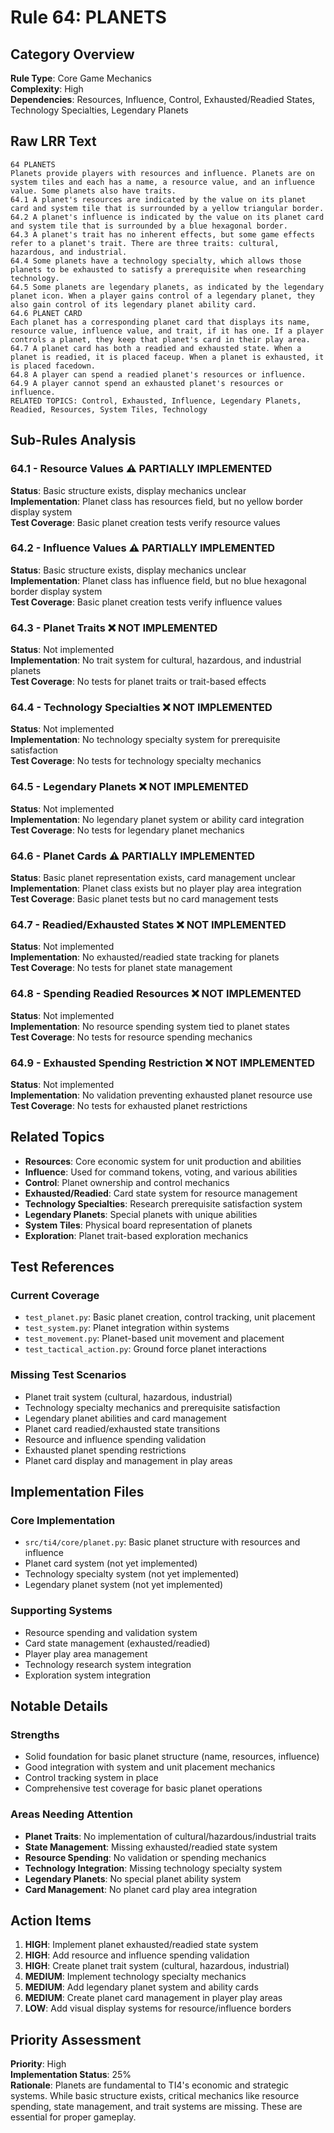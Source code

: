# Rule 64: PLANETS

## Category Overview
**Rule Type**: Core Game Mechanics  
**Complexity**: High  
**Dependencies**: Resources, Influence, Control, Exhausted/Readied States, Technology Specialties, Legendary Planets  

## Raw LRR Text
```
64 PLANETS	
Planets provide players with resources and influence. Planets are on system tiles and each has a name, a resource value, and an influence value. Some planets also have traits.
64.1 A planet's resources are indicated by the value on its planet card and system tile that is surrounded by a yellow triangular border.
64.2 A planet's influence is indicated by the value on its planet card and system tile that is surrounded by a blue hexagonal border.
64.3 A planet's trait has no inherent effects, but some game effects refer to a planet's trait. There are three traits: cultural, hazardous, and industrial.
64.4 Some planets have a technology specialty, which allows those planets to be exhausted to satisfy a prerequisite when researching technology.
64.5 Some planets are legendary planets, as indicated by the legendary planet icon. When a player gains control of a legendary planet, they also gain control of its legendary planet ability card.
64.6 PLANET CARD
Each planet has a corresponding planet card that displays its name, resource value, influence value, and trait, if it has one. If a player controls a planet, they keep that planet's card in their play area.
64.7 A planet card has both a readied and exhausted state. When a planet is readied, it is placed faceup. When a planet is exhausted, it is placed facedown.
64.8 A player can spend a readied planet's resources or influence.
64.9 A player cannot spend an exhausted planet's resources or influence.
RELATED TOPICS: Control, Exhausted, Influence, Legendary Planets, Readied, Resources, System Tiles, Technology
```

## Sub-Rules Analysis

### 64.1 - Resource Values ⚠️ PARTIALLY IMPLEMENTED
**Status**: Basic structure exists, display mechanics unclear  
**Implementation**: Planet class has resources field, but no yellow border display system  
**Test Coverage**: Basic planet creation tests verify resource values  

### 64.2 - Influence Values ⚠️ PARTIALLY IMPLEMENTED
**Status**: Basic structure exists, display mechanics unclear  
**Implementation**: Planet class has influence field, but no blue hexagonal border display system  
**Test Coverage**: Basic planet creation tests verify influence values  

### 64.3 - Planet Traits ❌ NOT IMPLEMENTED
**Status**: Not implemented  
**Implementation**: No trait system for cultural, hazardous, and industrial planets  
**Test Coverage**: No tests for planet traits or trait-based effects  

### 64.4 - Technology Specialties ❌ NOT IMPLEMENTED
**Status**: Not implemented  
**Implementation**: No technology specialty system for prerequisite satisfaction  
**Test Coverage**: No tests for technology specialty mechanics  

### 64.5 - Legendary Planets ❌ NOT IMPLEMENTED
**Status**: Not implemented  
**Implementation**: No legendary planet system or ability card integration  
**Test Coverage**: No tests for legendary planet mechanics  

### 64.6 - Planet Cards ⚠️ PARTIALLY IMPLEMENTED
**Status**: Basic planet representation exists, card management unclear  
**Implementation**: Planet class exists but no player play area integration  
**Test Coverage**: Basic planet tests but no card management tests  

### 64.7 - Readied/Exhausted States ❌ NOT IMPLEMENTED
**Status**: Not implemented  
**Implementation**: No exhausted/readied state tracking for planets  
**Test Coverage**: No tests for planet state management  

### 64.8 - Spending Readied Resources ❌ NOT IMPLEMENTED
**Status**: Not implemented  
**Implementation**: No resource spending system tied to planet states  
**Test Coverage**: No tests for resource spending mechanics  

### 64.9 - Exhausted Spending Restriction ❌ NOT IMPLEMENTED
**Status**: Not implemented  
**Implementation**: No validation preventing exhausted planet resource use  
**Test Coverage**: No tests for exhausted planet restrictions  

## Related Topics
- **Resources**: Core economic system for unit production and abilities
- **Influence**: Used for command tokens, voting, and various abilities
- **Control**: Planet ownership and control mechanics
- **Exhausted/Readied**: Card state system for resource management
- **Technology Specialties**: Research prerequisite satisfaction system
- **Legendary Planets**: Special planets with unique abilities
- **System Tiles**: Physical board representation of planets
- **Exploration**: Planet trait-based exploration mechanics

## Test References

### Current Coverage
- `test_planet.py`: Basic planet creation, control tracking, unit placement
- `test_system.py`: Planet integration within systems
- `test_movement.py`: Planet-based unit movement and placement
- `test_tactical_action.py`: Ground force planet interactions

### Missing Test Scenarios
- Planet trait system (cultural, hazardous, industrial)
- Technology specialty mechanics and prerequisite satisfaction
- Legendary planet abilities and card management
- Planet card readied/exhausted state transitions
- Resource and influence spending validation
- Exhausted planet spending restrictions
- Planet card display and management in play areas

## Implementation Files

### Core Implementation
- `src/ti4/core/planet.py`: Basic planet structure with resources and influence
- Planet card system (not yet implemented)
- Technology specialty system (not yet implemented)
- Legendary planet system (not yet implemented)

### Supporting Systems
- Resource spending and validation system
- Card state management (exhausted/readied)
- Player play area management
- Technology research system integration
- Exploration system integration

## Notable Details

### Strengths
- Solid foundation for basic planet structure (name, resources, influence)
- Good integration with system and unit placement mechanics
- Control tracking system in place
- Comprehensive test coverage for basic planet operations

### Areas Needing Attention
- **Planet Traits**: No implementation of cultural/hazardous/industrial traits
- **State Management**: Missing exhausted/readied state system
- **Resource Spending**: No validation or spending mechanics
- **Technology Integration**: Missing technology specialty system
- **Legendary Planets**: No special planet ability system
- **Card Management**: No planet card play area integration

## Action Items
1. **HIGH**: Implement planet exhausted/readied state system
2. **HIGH**: Add resource and influence spending validation
3. **HIGH**: Create planet trait system (cultural, hazardous, industrial)
4. **MEDIUM**: Implement technology specialty mechanics
5. **MEDIUM**: Add legendary planet system and ability cards
6. **MEDIUM**: Create planet card management in player play areas
7. **LOW**: Add visual display systems for resource/influence borders

## Priority Assessment
**Priority**: High  
**Implementation Status**: 25%  
**Rationale**: Planets are fundamental to TI4's economic and strategic systems. While basic structure exists, critical mechanics like resource spending, state management, and trait systems are missing. These are essential for proper gameplay.